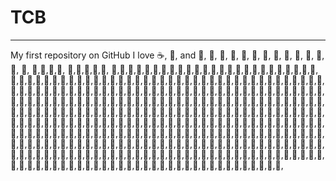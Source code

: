 # TCB
*****

My first repository on GitHub
I love :coffee:, :pizza:, and :dancer:, :dancer:, :dancer:, :dancer:, :dancer:, :dancer:, :dancer:, :dancer:, :dancer:, :dancer:, :dancer:, :dancer:, :dancer:, :dancer:, :dancer:,:dancer:,:dancer:,:dancer:, :dancer:,:dancer:,:dancer:,:dancer:,:dancer:, :dancer:,:dancer:,:dancer:,:dancer:,:dancer:,:dancer:,:dancer:,:dancer:,:dancer:,:dancer:,:dancer:,:dancer:,:dancer:,:dancer:,:dancer:,:dancer:,:dancer:,:dancer:,:dancer:,:dancer:,:dancer:,:dancer:,:dancer:,:dancer:,:dancer:,:dancer:,:dancer:,:dancer:,:dancer:,:dancer:,:dancer:,:dancer:,:dancer:,:dancer:,:dancer:,:dancer:,:dancer:,:dancer:,:dancer:,:dancer:,:dancer:,:dancer:,:dancer:,:dancer:,:dancer:,:dancer:,:dancer:,:dancer:,:dancer:,:dancer:,:dancer:,:dancer:,:dancer:,:dancer:,:dancer:,:dancer:,:dancer:,:dancer:,:dancer:,:dancer:,:dancer:,:dancer:,:dancer:,:dancer:,:dancer:,:dancer:,:dancer:,:dancer:,:dancer:,:dancer:,:dancer:,:dancer:,:dancer:,:dancer:,:dancer:,:dancer:,:dancer:,:dancer:,:dancer:,:dancer:,:dancer:,:dancer:,:dancer:,:dancer:,:dancer:,:dancer:,:dancer:,:dancer:,:dancer:,:dancer:,:dancer:,:dancer:,:dancer:,:dancer:,:dancer:,:dancer:,:dancer:,:dancer:,:dancer:,:dancer:,:dancer:,:dancer:,:dancer:,:dancer:,:dancer:,:dancer:,:dancer:,:dancer:,:dancer:,:dancer:,:dancer:,:dancer:,:dancer:,:dancer:,:dancer:,:dancer:,:dancer:,:dancer:,:dancer:,:dancer:,:dancer:,:dancer:,:dancer:,:dancer:,:dancer:,:dancer:,:dancer:,:dancer:,:dancer:,:dancer:,:dancer:,:dancer:,:dancer:,:dancer:,:dancer:,:dancer:,:dancer:,:dancer:,:dancer:,:dancer:,:dancer:,:dancer:,:dancer:,:dancer:,:dancer:,:dancer:,:dancer:,:dancer:,:dancer:,:dancer:,:dancer:,:dancer:,:dancer:,:dancer:,:dancer:,:dancer:,:dancer:,:dancer:,:dancer:,:dancer:,:dancer:,:dancer:,:dancer:,:dancer:,:dancer:,:dancer:,:dancer:,:dancer:,:dancer:,:dancer:,:dancer:,:dancer:,:dancer:,:dancer:,:dancer:,:dancer:,:dancer:,:dancer:,:dancer:,:dancer:,:dancer:,:dancer:,:dancer:,:dancer:,:dancer:,:dancer:,:dancer:,:dancer:,:dancer:,:dancer:,:dancer:,:dancer:,:dancer:,:dancer:,:dancer:,:dancer:,:dancer:,:dancer:,:dancer:,:dancer:,:dancer:,:dancer:,:dancer:,:dancer:,:dancer:,:dancer:,:dancer:,:dancer:,:dancer:,:dancer:,:dancer:,:dancer:,:dancer:,:dancer:,:dancer:,:dancer:,:dancer:,:dancer:,:dancer:,:dancer:,:dancer:,:dancer:,:dancer:,:dancer:,:dancer:,:dancer:,:dancer:,:dancer:,:dancer:,:dancer:,:dancer:,:dancer:,:dancer:,:dancer:,:dancer:,:dancer:,:dancer:,:dancer:,:dancer:,:dancer:,:dancer:,:dancer:,:dancer:,:dancer:,:dancer:,:dancer:,:dancer:,:dancer:,:dancer:,:dancer:,:dancer:,:dancer:,:dancer:,:dancer:,:dancer:,:dancer:,:dancer:,:dancer:,:dancer:,:dancer:,:dancer:,:dancer:,:dancer:,:dancer:,:dancer:,:dancer:,:dancer:,:dancer:,:dancer:,:dancer:,:dancer:,:dancer:,:dancer:,:dancer:,:dancer:,:dancer:,:dancer:,:dancer:,:dancer:,:dancer:,:dancer:,:dancer:,:dancer:,:dancer:,:dancer:,:dancer:,:dancer:,:dancer:,:dancer:,:dancer:,:dancer:,:dancer:,:dancer:,:dancer:,:dancer:,:dancer:,:dancer:,:dancer:,:dancer:,:dancer:,:dancer:,:dancer:,:dancer:,:dancer:,:dancer:,:dancer:,:dancer:,:dancer:,:dancer:,:dancer:,:dancer:,:dancer:,:dancer:,:dancer:,:dancer:,:dancer:,:dancer:,:dancer:,:dancer:,:dancer:,:dancer:,:dancer:,:dancer:,:dancer:,:dancer:,:dancer:,:dancer:,:dancer:,:dancer:,:dancer:,:dancer:,:dancer:,:dancer:,:dancer:,:dancer:,:dancer:,:dancer:,:dancer:,:dancer:,:dancer:,:dancer:,:dancer:,:dancer:,:dancer:,:dancer:,:dancer:,:dancer:,:dancer:,:dancer:,:dancer:,:dancer:,:dancer:,:dancer:,:dancer:,:dancer:,:dancer:,:dancer:,:dancer:,:dancer:,:dancer:,:dancer:,:dancer:,
